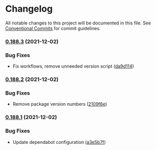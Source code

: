 # Changelog

All notable changes to this project will be documented in this file. See [Conventional Commits](https://conventionalcommits.org) for commit guidelines.

### [0.188.3](https://github.com/ExpediaGroup/insights-explorer/compare/v0.188.2...v0.188.3) (2021-12-02)


### Bug Fixes

* Fix workflows, remove unneeded version script ([da9d114](https://github.com/ExpediaGroup/insights-explorer/commit/da9d1142c4546d0200e30bd45b03702efdcdf7ce))

### [0.188.2](https://github.com/ExpediaGroup/insights-explorer/compare/v0.188.1...v0.188.2) (2021-12-02)


### Bug Fixes

* Remove package version numbers ([2109f6e](https://github.com/ExpediaGroup/insights-explorer/commit/2109f6e6256ebf7cbd87096160ad938bb1549cb9))

### [0.188.1](https://github.com/ExpediaGroup/insights-explorer/compare/v0.188.0...v0.188.1) (2021-12-02)


### Bug Fixes

* Update dependabot configuration ([a3e5b7f](https://github.com/ExpediaGroup/insights-explorer/commit/a3e5b7f941516ad65efc67391863ace431022b99))
